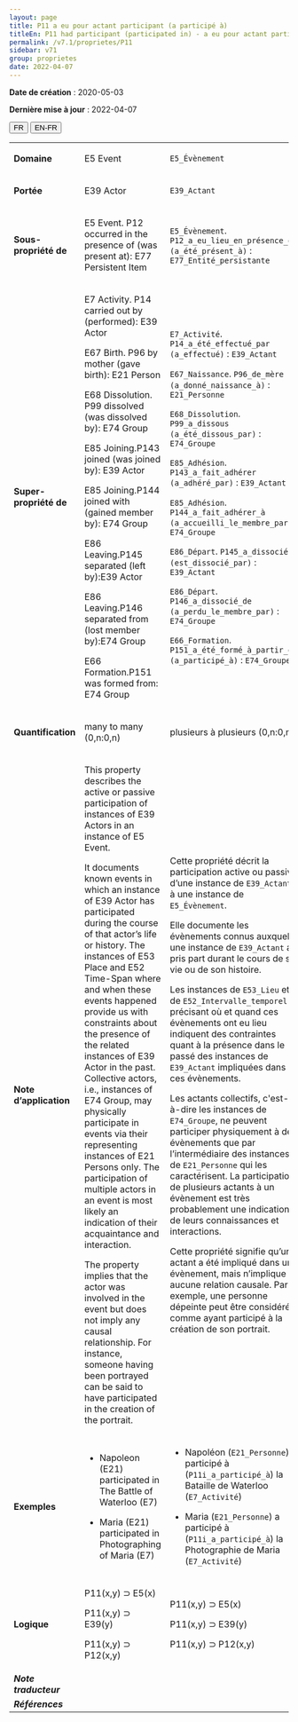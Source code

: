 ```yaml
---
layout: page
title: P11 a eu pour actant participant (a participé à)
titleEn: P11 had participant (participated in) - a eu pour actant participant (a participé à)
permalink: /v7.1/proprietes/P11
sidebar: v71
group: proprietes
date: 2022-04-07
---
```


**Date de création** : 2020-05-03

**Dernière mise à jour** : 2022-04-07

<div class="lang-buttons">
  <button id="fr" class="activate">FR</button>
  <button id="en-fr">EN-FR</button>
</div>

<table>
				<tbody>
				<tr>
					<td><strong>Domaine</strong></td>
					<td class="en"><p>E5 Event</p>
							</td>
						<td><p><code class="language-plaintext highlighter-rouge">E5_Évènement</code> </p>
							</td>
						</tr>
					<tr>
					<td><strong>Portée</strong></td>
					<td class="en"><p>E39 Actor</p>
							</td>
						<td><p><code class="language-plaintext highlighter-rouge">E39_Actant</code> </p>
							</td>
						</tr>
					<tr>
					<td><strong>Sous-propriété de</strong></td>
					<td class="en"><p>E5 Event. P12 occurred in the presence of (was present at): E77 Persistent Item</p>
							</td>
						<td><p><code class="language-plaintext highlighter-rouge">E5_Évènement</code>. <code class="language-plaintext highlighter-rouge">P12_a_eu_lieu_en_présence_de (a_été_présent_à)</code> : <code class="language-plaintext highlighter-rouge">E77_Entité_persistante</code></p>
							</td>
						</tr>
					<tr>
					<td><strong>Super-propriété de</strong></td>
					<td class="en"><p>E7 Activity. P14 carried out by (performed): E39 Actor</p>
							<p>E67 Birth. P96 by mother (gave birth): E21 Person</p>
							<p>E68 Dissolution. P99 dissolved (was dissolved by): E74 Group</p>
							<p>E85 Joining.P143 joined (was joined by): E39 Actor</p>
							<p>E85 Joining.P144 joined with (gained member by): E74 Group</p>
							<p>E86 Leaving.P145 separated (left by):E39 Actor</p>
							<p>E86 Leaving.P146 separated from (lost member by):E74 Group</p>
							<p>E66 Formation.P151 was formed from: E74 Group</p>
							</td>
						<td><p><code class="language-plaintext highlighter-rouge">E7_Activité</code>. <code class="language-plaintext highlighter-rouge">P14_a_été_effectué_par (a_effectué)</code> : <code class="language-plaintext highlighter-rouge">E39_Actant</code></p>
							<p><code class="language-plaintext highlighter-rouge">E67_Naissance</code>. <code class="language-plaintext highlighter-rouge">P96_de_mère (a_donné_naissance_à)</code> : <code class="language-plaintext highlighter-rouge">E21_Personne</code></p>
							<p><code class="language-plaintext highlighter-rouge">E68_Dissolution</code>. <code class="language-plaintext highlighter-rouge">P99_a_dissous (a_été_dissous_par)</code> : <code class="language-plaintext highlighter-rouge">E74_Groupe</code></p>
							<p><code class="language-plaintext highlighter-rouge">E85_Adhésion</code>. <code class="language-plaintext highlighter-rouge">P143_a_fait_adhérer (a_adhéré_par)</code> : <code class="language-plaintext highlighter-rouge">E39_Actant</code></p>
							<p><code class="language-plaintext highlighter-rouge">E85_Adhésion</code>. <code class="language-plaintext highlighter-rouge">P144_a_fait_adhérer_à (a_accueilli_le_membre_par)</code> : <code class="language-plaintext highlighter-rouge">E74_Groupe</code></p>
							<p><code class="language-plaintext highlighter-rouge">E86_Départ</code>. <code class="language-plaintext highlighter-rouge">P145_a_dissocié (est_dissocié_par)</code> : <code class="language-plaintext highlighter-rouge">E39_Actant</code></p>
							<p><code class="language-plaintext highlighter-rouge">E86_Départ</code>. <code class="language-plaintext highlighter-rouge">P146_a_dissocié_de (a_perdu_le_membre_par)</code> : <code class="language-plaintext highlighter-rouge">E74_Groupe</code></p>
							<p><code class="language-plaintext highlighter-rouge">E66_Formation</code>. <code class="language-plaintext highlighter-rouge">P151_a_été_formé_à_partir_de (a_participé_à)</code> : <code class="language-plaintext highlighter-rouge">E74_Groupe</code></p>
							</td>
						</tr>
					<tr>
					<td><strong>Quantification</strong></td>
					<td class="en"><p>many to many (0,n:0,n)</p>
							</td>
						<td><p>plusieurs à plusieurs (0,n:0,n)</p>
							</td>
						</tr>
					<tr>
					<td><strong>Note d’application</strong></td>
					<td class="en"><p>This property describes the active or passive participation of instances of E39 Actors in an instance of E5 Event. </p>
							<p>It documents known events in which an instance of E39 Actor has participated during the course of that actor’s life or history. The instances of E53 Place and E52 Time-Span where and when these events happened provide us with constraints about the presence of the related instances of E39 Actor in the past. Collective actors, i.e., instances of E74 Group, may physically participate in events via their representing instances of E21 Persons only. The participation of multiple actors in an event is most likely an indication of their acquaintance and interaction.</p>
							<p>The property implies that the actor was involved in the event but does not imply any causal relationship. For instance, someone having been portrayed can be said to have participated in the creation of the portrait.</p>
							</td>
						<td><p>Cette propriété décrit la participation active ou passive d’une instance de <code class="language-plaintext highlighter-rouge">E39_Actant</code> à une instance de <code class="language-plaintext highlighter-rouge">E5_Évènement</code>.</p>
							<p>Elle documente les évènements connus auxquels une instance de <code class="language-plaintext highlighter-rouge">E39_Actant</code> a pris part durant le cours de sa vie ou de son histoire. </p>
							<p></p>
							<p>Les instances de <code class="language-plaintext highlighter-rouge">E53_Lieu</code> et de <code class="language-plaintext highlighter-rouge">E52_Intervalle_temporel</code> précisant où et quand ces évènements ont eu lieu indiquent des contraintes quant à la présence dans le passé des instances de <code class="language-plaintext highlighter-rouge">E39_Actant</code> impliquées dans ces évènements. </p>
							<p></p>
							<p>Les actants collectifs, c'est-à-dire les instances de <code class="language-plaintext highlighter-rouge">E74_Groupe</code>, ne peuvent participer physiquement à des évènements que par l’intermédiaire des instances de <code class="language-plaintext highlighter-rouge">E21_Personne</code> qui les caractérisent. La participation de plusieurs actants à un évènement est très probablement une indication de leurs connaissances et interactions.</p>
							<p></p>
							<p>Cette propriété signifie qu’un actant a été impliqué dans un évènement, mais n’implique aucune relation causale. Par exemple, une personne dépeinte peut être considérée comme ayant participé à la création de son portrait.</p>
							</td>
						</tr>
					<tr>
					<td><strong>Exemples</strong></td>
					<td class="en"><ul><li><p>Napoleon (E21) participated in The Battle of Waterloo (E7) </p>
							</li>
									<li><p>Maria (E21) participated in Photographing of Maria (E7)</p>
							</li></ul>
										</td>
						<td><ul><li><p>Napoléon (<code class="language-plaintext highlighter-rouge">E21_Personne</code>) a participé à (<code class="language-plaintext highlighter-rouge">P11i_a_participé_à</code>) la Bataille de Waterloo (<code class="language-plaintext highlighter-rouge">E7_Activité</code>)</p>
							</li>
									<li><p>Maria (<code class="language-plaintext highlighter-rouge">E21_Personne</code>) a participé à (<code class="language-plaintext highlighter-rouge">P11i_a_participé_à</code>) la Photographie de Maria (<code class="language-plaintext highlighter-rouge">E7_Activité</code>)</p>
							</li></ul>
										</td>
						</tr>
					<tr>
					<td><strong>Logique</strong></td>
					<td class="en"><p>P11(x,y) ⊃ E5(x)</p>
							<p>P11(x,y) ⊃ E39(y) </p>
							<p>P11(x,y) ⊃ P12(x,y)</p>
							</td>
						<td><p>P11(x,y) ⊃ E5(x)</p>
							<p>P11(x,y) ⊃ E39(y) </p>
							<p>P11(x,y) ⊃ P12(x,y)</p>
							</td>
						</tr>
					<tr>
					<td><strong><em>Note traducteur</em></strong></td>
					<td colspan="2"><p></p>
							</td>
						</tr>
					<tr>
					<td><strong><em>Références</em></strong></td>
					<td colspan="2"><p><em></em></p>
							</td>
						</tr>
					</tbody>
				</table>
				